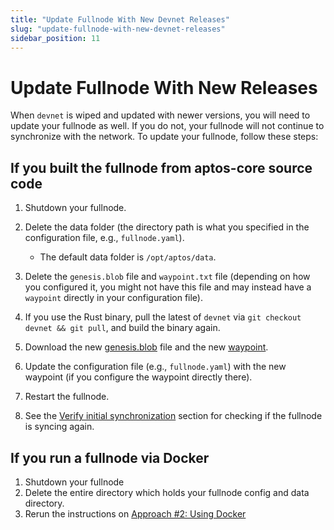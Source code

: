 ```yaml
---
title: "Update Fullnode With New Devnet Releases"
slug: "update-fullnode-with-new-devnet-releases"
sidebar_position: 11
---
```


# Update Fullnode With New Releases

When `devnet` is wiped and updated with newer versions, you will need to update your fullnode as well. If you do not, your fullnode will not continue to synchronize with the network. To update your fullnode, follow these steps:

## If you built the fullnode from aptos-core source code

1. Shutdown your fullnode.

2. Delete the data folder (the directory path is what you specified in the configuration file, e.g., `fullnode.yaml`).

    - The default data folder is `/opt/aptos/data`.

3. Delete the `genesis.blob` file and `waypoint.txt` file (depending on how you configured it, you might not have this file and may instead have a `waypoint` directly in your configuration file).

4. If you use the Rust binary, pull the latest of `devnet` via `git checkout devnet && git pull`, and build the binary again.

5. Download the new [genesis.blob](../node-files-all-networks/node-files.md#genesisblob) file and the new [waypoint](../node-files-all-networks/node-files.md#waypointtxt).

6. Update the configuration file (e.g., `fullnode.yaml`) with the new waypoint (if you configure the waypoint directly there).

7. Restart the fullnode.

8. See the [Verify initial synchronization](/nodes/full-node/fullnode-source-code-or-docker#verify-initial-synchronization) section for checking if the fullnode is syncing again.

## If you run a fullnode via Docker

1. Shutdown your fullnode
2. Delete the entire directory which holds your fullnode config and data directory.
3. Rerun the instructions on [Approach #2: Using Docker](fullnode-source-code-or-docker.md#Approach-#2:-Using-Docker)

[rest_spec]: https://github.com/aptos-labs/aptos-core/tree/main/api
[devnet_genesis]: https://devnet.aptoslabs.com/genesis.blob
[devnet_waypoint]: https://devnet.aptoslabs.com/waypoint.txt
[aptos-labs/aptos-core]: https://github.com/aptos-labs/aptos-core.git
[status dashboard]: https://status.devnet.aptos.dev
